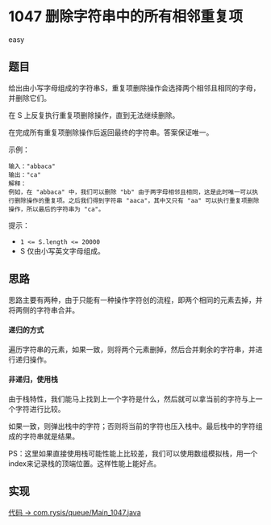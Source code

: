 # 1047 删除字符串中的所有相邻重复项

easy

## 题目

给出由小写字母组成的字符串S，重复项删除操作会选择两个相邻且相同的字母，并删除它们。

在 S 上反复执行重复项删除操作，直到无法继续删除。

在完成所有重复项删除操作后返回最终的字符串。答案保证唯一。



示例：
```
输入："abbaca"
输出："ca"
解释：
例如，在 "abbaca" 中，我们可以删除 "bb" 由于两字母相邻且相同，这是此时唯一可以执行删除操作的重复项。之后我们得到字符串 "aaca"，其中又只有 "aa" 可以执行重复项删除操作，所以最后的字符串为 "ca"。
```

提示：

- `1 <= S.length <= 20000`
- S 仅由小写英文字母组成。

## 思路

思路主要有两种，由于只能有一种操作字符创的流程，即两个相同的元素去掉，并将两侧的字符串合并。

#### 递归的方式

遍历字符串的元素，如果一致，则将两个元素删掉，然后合并剩余的字符串，并进行递归操作。

#### 非递归，使用栈

由于栈特性，我们能马上找到上一个字符是什么，然后就可以拿当前的字符与上一个字符进行比较。

如果一致，则弹出栈中的字符；否则将当前的字符也压入栈中。最后栈中的字符组成的字符串就是结果。

PS：这里如果直接使用栈可能性能上比较差，我们可以使用数组模拟栈，用一个index来记录栈的顶端位置。这样性能上能好点。

## 实现

[代码 -> com.rysis/queue/Main_1047.java](../../src/com/rysis/queue/Main_1047.java)